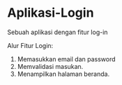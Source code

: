 # Aplikasi-Login
Sebuah aplikasi dengan fitur log-in

Alur Fitur Login:
1. Memasukkan email dan password
2. Memvalidasi masukan.
3. Menampilkan halaman beranda.
